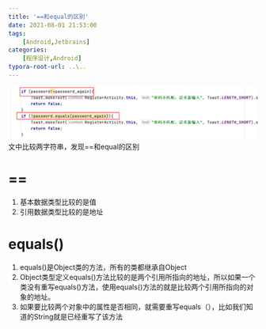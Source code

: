 ```yaml
---
title: '==和equal的区别'
date: 2021-08-01 21:53:00
tags: 
    [Android,Jetbrains] 
categories: 
    [程序设计,Android]
typora-root-url: ..\..
---
```

![image-20211118215254000](/images/和equal的区别/image-20211118215254000.png)
文中比较两字符串，发现==和equal的区别

# ==

1. 基本数据类型比较的是值
2. 引用数据类型比较的是地址
# equals()
1. equals()是Object类的方法，所有的类都继承自Object
2. Object类型定义equals()方法比较的是两个引用所指向的地址，所以如果一个类没有重写equals()方法，使用equals()方法的就是比较两个引用所指向的对象的地址。
3. 如果要比较两个对象中的属性是否相同，就需要重写equals（），比如我们知道的String就是已经重写了该方法